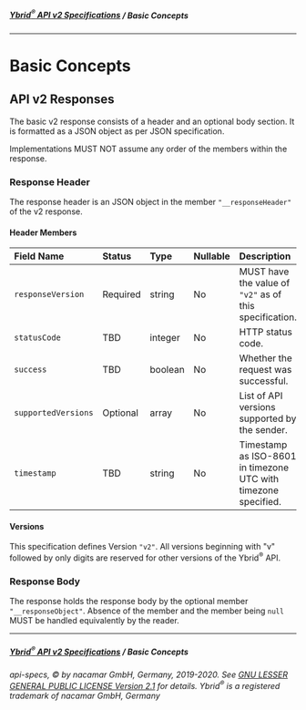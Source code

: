 ##### [**Ybrid<sup>®</sup> API v2 Specifications**](../) / Basic Concepts
---

# Basic Concepts

## API v2 Responses

The basic v2 response consists of a header and an optional body section. It is formatted as a JSON object as per JSON specification.

Implementations MUST NOT assume any order of the members within the response.

### Response Header

The response header is an JSON object in the member `"__responseHeader"` of the v2 response.

#### Header Members
Field Name          | Status   | Type    | Nullable | Description
:------------------ | :------- | :------ | :------- | :----------
`responseVersion`   | Required | string  | No       | MUST have the value of `"v2"` as of this specification.
`statusCode`        | TBD      | integer | No       | HTTP status code.
`success`           | TBD      | boolean | No       | Whether the request was successful.
`supportedVersions` | Optional | array   | No       | List of API versions supported by the sender.
`timestamp`         | TBD      | string  | No       | Timestamp as ISO-8601 in timezone UTC with timezone specified.

#### Versions
This specification defines Version `"v2"`. All versions beginning with "v" followed by only digits are reserved for other versions of the Ybrid<sup>®</sup> API.

### Response Body

The response holds the response body by the optional member `"__responseObject"`. Absence of the member and the member being `null` MUST be handled equivalently by the reader.

---
##### [**Ybrid<sup>®</sup> API v2 Specifications**](../) / Basic Concepts
###### api-specs, © by nacamar GmbH, Germany, 2019-2020. See [GNU LESSER GENERAL PUBLIC LICENSE Version 2.1](/LICENSE) for details. Ybrid<sup>®</sup> is a registered trademark of nacamar GmbH, Germany 
